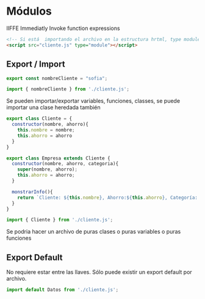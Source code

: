 # Módulos

IIFFE Immediatly Invoke function expressions 


```html
<!-- Si está  importando el archivo en la estructura hrtml, type module para que pueda leer que es un módulo de js, de otra froma macaría un error, por ejemplo , en la palabra reservada 'export'-->
<script src="cliente.js" type="module"></script>

```
## Export / Import

```js
export const nombreCliente = "sofia";
```

```js
import { nombreCliente } from './cliente.js';
```

Se pueden importar/exportar variables, funciones, classes, se puede importar una clase heredada también 

```js
export class Cliente = {
  constructor(nombre, ahorro){
    this.nombre = nombre;
    this.ahorro = ahorro 
  }
}

export class Empresa extends Cliente {
  constructor(nombre, ahorro, categoria){
    super(nombre, ahorro);
    this.ahorro = ahorro;
  }

  monstrarInfo(){
    return `Cliente: ${this.nombre}, Ahorro:${this.ahorro}, Categoría: ${this.categoria}`
  }
}
```

```js
import { Cliente } from './cliente.js';
```

Se podria hacer un archivo de puras clases o puras variables o puras funciones

## Export Default

No requiere estar entre las llaves. Sólo puede existir un export default por archivo.

```js
import default Datos from './cliente.js';
```

